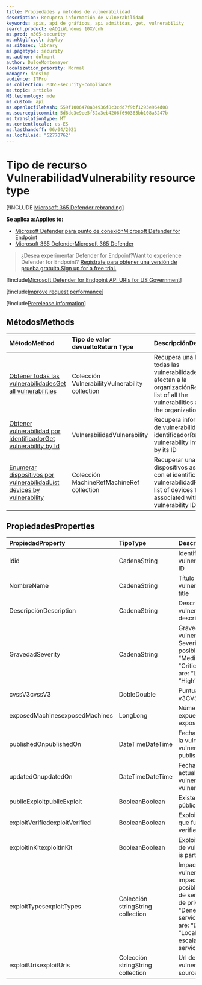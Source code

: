 ```yaml
---
title: Propiedades y métodos de vulnerabilidad
description: Recupera información de vulnerabilidad
keywords: apis, api de gráficos, api admitidas, get, vulnerability
search.product: eADQiWindows 10XVcnh
ms.prod: m365-security
ms.mktglfcycl: deploy
ms.sitesec: library
ms.pagetype: security
ms.author: dolmont
author: DulceMontemayor
localization_priority: Normal
manager: dansimp
audience: ITPro
ms.collection: M365-security-compliance
ms.topic: article
MS.technology: mde
ms.custom: api
ms.openlocfilehash: 559f1006478a34936f8c3cdd7f9bf1293e964d08
ms.sourcegitcommit: 5d8de3e9ee5f52a3eb4206f690365bb108a3247b
ms.translationtype: MT
ms.contentlocale: es-ES
ms.lasthandoff: 06/04/2021
ms.locfileid: "52770762"
---
```

# <a name="vulnerability-resource-type"></a><span data-ttu-id="09aac-104">Tipo de recurso Vulnerabilidad</span><span class="sxs-lookup"><span data-stu-id="09aac-104">Vulnerability resource type</span></span>

[!INCLUDE [Microsoft 365 Defender rebranding](../../includes/microsoft-defender.md)]


<span data-ttu-id="09aac-105">**Se aplica a:**</span><span class="sxs-lookup"><span data-stu-id="09aac-105">**Applies to:**</span></span>
- [<span data-ttu-id="09aac-106">Microsoft Defender para punto de conexión</span><span class="sxs-lookup"><span data-stu-id="09aac-106">Microsoft Defender for Endpoint</span></span>](https://go.microsoft.com/fwlink/?linkid=2154037)
- [<span data-ttu-id="09aac-107">Microsoft 365 Defender</span><span class="sxs-lookup"><span data-stu-id="09aac-107">Microsoft 365 Defender</span></span>](https://go.microsoft.com/fwlink/?linkid=2118804)

> <span data-ttu-id="09aac-108">¿Desea experimentar Defender for Endpoint?</span><span class="sxs-lookup"><span data-stu-id="09aac-108">Want to experience Defender for Endpoint?</span></span> [<span data-ttu-id="09aac-109">Regístrate para obtener una versión de prueba gratuita.</span><span class="sxs-lookup"><span data-stu-id="09aac-109">Sign up for a free trial.</span></span>](https://www.microsoft.com/microsoft-365/windows/microsoft-defender-atp?ocid=docs-wdatp-pullalerts-abovefoldlink) 

[!include[Microsoft Defender for Endpoint API URIs for US Government](../../includes/microsoft-defender-api-usgov.md)]

[!include[Improve request performance](../../includes/improve-request-performance.md)]


[!include[Prerelease information](../../includes/prerelease.md)]

## <a name="methods"></a><span data-ttu-id="09aac-110">Métodos</span><span class="sxs-lookup"><span data-stu-id="09aac-110">Methods</span></span>
<span data-ttu-id="09aac-111">Método</span><span class="sxs-lookup"><span data-stu-id="09aac-111">Method</span></span> |<span data-ttu-id="09aac-112">Tipo de valor devuelto</span><span class="sxs-lookup"><span data-stu-id="09aac-112">Return Type</span></span> |<span data-ttu-id="09aac-113">Descripción</span><span class="sxs-lookup"><span data-stu-id="09aac-113">Description</span></span>
:---|:---|:---
[<span data-ttu-id="09aac-114">Obtener todas las vulnerabilidades</span><span class="sxs-lookup"><span data-stu-id="09aac-114">Get all vulnerabilities</span></span>](get-all-vulnerabilities.md) | <span data-ttu-id="09aac-115">Colección Vulnerability</span><span class="sxs-lookup"><span data-stu-id="09aac-115">Vulnerability collection</span></span> | <span data-ttu-id="09aac-116">Recupera una lista de todas las vulnerabilidades que afectan a la organización</span><span class="sxs-lookup"><span data-stu-id="09aac-116">Retrieves a list of all the vulnerabilities affecting the organization</span></span>
[<span data-ttu-id="09aac-117">Obtener vulnerabilidad por identificador</span><span class="sxs-lookup"><span data-stu-id="09aac-117">Get vulnerability by Id</span></span>](get-vulnerability-by-id.md) | <span data-ttu-id="09aac-118">Vulnerabilidad</span><span class="sxs-lookup"><span data-stu-id="09aac-118">Vulnerability</span></span> | <span data-ttu-id="09aac-119">Recupera información de vulnerabilidad por su identificador</span><span class="sxs-lookup"><span data-stu-id="09aac-119">Retrieves vulnerability information by its ID</span></span>
[<span data-ttu-id="09aac-120">Enumerar dispositivos por vulnerabilidad</span><span class="sxs-lookup"><span data-stu-id="09aac-120">List devices by vulnerability</span></span>](get-machines-by-vulnerability.md)| <span data-ttu-id="09aac-121">Colección MachineRef</span><span class="sxs-lookup"><span data-stu-id="09aac-121">MachineRef collection</span></span> | <span data-ttu-id="09aac-122">Recuperar una lista de dispositivos asociados con el identificador de vulnerabilidad</span><span class="sxs-lookup"><span data-stu-id="09aac-122">Retrieve a list of devices that are associated with the vulnerability ID</span></span> 


## <a name="properties"></a><span data-ttu-id="09aac-123">Propiedades</span><span class="sxs-lookup"><span data-stu-id="09aac-123">Properties</span></span>
<span data-ttu-id="09aac-124">Propiedad</span><span class="sxs-lookup"><span data-stu-id="09aac-124">Property</span></span> |  <span data-ttu-id="09aac-125">Tipo</span><span class="sxs-lookup"><span data-stu-id="09aac-125">Type</span></span>    |   <span data-ttu-id="09aac-126">Descripción</span><span class="sxs-lookup"><span data-stu-id="09aac-126">Description</span></span>
:---|:---|:---
<span data-ttu-id="09aac-127">id</span><span class="sxs-lookup"><span data-stu-id="09aac-127">id</span></span> | <span data-ttu-id="09aac-128">Cadena</span><span class="sxs-lookup"><span data-stu-id="09aac-128">String</span></span> | <span data-ttu-id="09aac-129">Identificador de vulnerabilidad</span><span class="sxs-lookup"><span data-stu-id="09aac-129">Vulnerability ID</span></span>
<span data-ttu-id="09aac-130">Nombre</span><span class="sxs-lookup"><span data-stu-id="09aac-130">Name</span></span> | <span data-ttu-id="09aac-131">Cadena</span><span class="sxs-lookup"><span data-stu-id="09aac-131">String</span></span> | <span data-ttu-id="09aac-132">Título de vulnerabilidad</span><span class="sxs-lookup"><span data-stu-id="09aac-132">Vulnerability title</span></span>
<span data-ttu-id="09aac-133">Descripción</span><span class="sxs-lookup"><span data-stu-id="09aac-133">Description</span></span> | <span data-ttu-id="09aac-134">Cadena</span><span class="sxs-lookup"><span data-stu-id="09aac-134">String</span></span> | <span data-ttu-id="09aac-135">Descripción de vulnerabilidad</span><span class="sxs-lookup"><span data-stu-id="09aac-135">Vulnerability description</span></span> 
<span data-ttu-id="09aac-136">Gravedad</span><span class="sxs-lookup"><span data-stu-id="09aac-136">Severity</span></span> | <span data-ttu-id="09aac-137">Cadena</span><span class="sxs-lookup"><span data-stu-id="09aac-137">String</span></span> | <span data-ttu-id="09aac-138">Gravedad de vulnerabilidad.</span><span class="sxs-lookup"><span data-stu-id="09aac-138">Vulnerability Severity.</span></span> <span data-ttu-id="09aac-139">Los valores posibles son: "Low", "Medium", "High", "Critical"</span><span class="sxs-lookup"><span data-stu-id="09aac-139">Possible values are: “Low”, “Medium”, “High”, “Critical”</span></span>
<span data-ttu-id="09aac-140">cvssV3</span><span class="sxs-lookup"><span data-stu-id="09aac-140">cvssV3</span></span> | <span data-ttu-id="09aac-141">Doble</span><span class="sxs-lookup"><span data-stu-id="09aac-141">Double</span></span> | <span data-ttu-id="09aac-142">Puntuación de CVSS v3</span><span class="sxs-lookup"><span data-stu-id="09aac-142">CVSS v3 score</span></span>
<span data-ttu-id="09aac-143">exposedMachines</span><span class="sxs-lookup"><span data-stu-id="09aac-143">exposedMachines</span></span> | <span data-ttu-id="09aac-144">Long</span><span class="sxs-lookup"><span data-stu-id="09aac-144">Long</span></span> | <span data-ttu-id="09aac-145">Número de dispositivos expuestos</span><span class="sxs-lookup"><span data-stu-id="09aac-145">Number of exposed devices</span></span>
<span data-ttu-id="09aac-146">publishedOn</span><span class="sxs-lookup"><span data-stu-id="09aac-146">publishedOn</span></span> | <span data-ttu-id="09aac-147">DateTime</span><span class="sxs-lookup"><span data-stu-id="09aac-147">DateTime</span></span> | <span data-ttu-id="09aac-148">Fecha en la que se publicó la vulnerabilidad</span><span class="sxs-lookup"><span data-stu-id="09aac-148">Date when vulnerability was published</span></span>
<span data-ttu-id="09aac-149">updatedOn</span><span class="sxs-lookup"><span data-stu-id="09aac-149">updatedOn</span></span> | <span data-ttu-id="09aac-150">DateTime</span><span class="sxs-lookup"><span data-stu-id="09aac-150">DateTime</span></span> | <span data-ttu-id="09aac-151">Fecha en la que se actualizó la vulnerabilidad</span><span class="sxs-lookup"><span data-stu-id="09aac-151">Date when vulnerability was updated</span></span>
<span data-ttu-id="09aac-152">publicExploit</span><span class="sxs-lookup"><span data-stu-id="09aac-152">publicExploit</span></span> | <span data-ttu-id="09aac-153">Boolean</span><span class="sxs-lookup"><span data-stu-id="09aac-153">Boolean</span></span> | <span data-ttu-id="09aac-154">Existe la vulnerabilidad pública</span><span class="sxs-lookup"><span data-stu-id="09aac-154">Public exploit exists</span></span> 
<span data-ttu-id="09aac-155">exploitVerified</span><span class="sxs-lookup"><span data-stu-id="09aac-155">exploitVerified</span></span> | <span data-ttu-id="09aac-156">Boolean</span><span class="sxs-lookup"><span data-stu-id="09aac-156">Boolean</span></span> | <span data-ttu-id="09aac-157">Exploit se comprueba para que funcione</span><span class="sxs-lookup"><span data-stu-id="09aac-157">Exploit is verified to work</span></span>
<span data-ttu-id="09aac-158">exploitInKit</span><span class="sxs-lookup"><span data-stu-id="09aac-158">exploitInKit</span></span> | <span data-ttu-id="09aac-159">Boolean</span><span class="sxs-lookup"><span data-stu-id="09aac-159">Boolean</span></span> | <span data-ttu-id="09aac-160">Exploit es parte de un kit de vulnerabilidades</span><span class="sxs-lookup"><span data-stu-id="09aac-160">Exploit is part of an exploit kit</span></span>
<span data-ttu-id="09aac-161">exploitTypes</span><span class="sxs-lookup"><span data-stu-id="09aac-161">exploitTypes</span></span> | <span data-ttu-id="09aac-162">Colección string</span><span class="sxs-lookup"><span data-stu-id="09aac-162">String collection</span></span> | <span data-ttu-id="09aac-163">Impacto de vulnerabilidad.</span><span class="sxs-lookup"><span data-stu-id="09aac-163">Exploit impact.</span></span> <span data-ttu-id="09aac-164">Los valores posibles son: "Denegación de servicio", "Escalación de privilegios locales", "Denegación de servicio"</span><span class="sxs-lookup"><span data-stu-id="09aac-164">Possible values are: “Denial of service”, “Local privilege escalation”, “Denial of service”</span></span>
<span data-ttu-id="09aac-165">exploitUris</span><span class="sxs-lookup"><span data-stu-id="09aac-165">exploitUris</span></span> | <span data-ttu-id="09aac-166">Colección string</span><span class="sxs-lookup"><span data-stu-id="09aac-166">String collection</span></span> | <span data-ttu-id="09aac-167">Url de origen de vulnerabilidad</span><span class="sxs-lookup"><span data-stu-id="09aac-167">Exploit source URLs</span></span>
